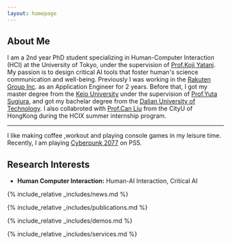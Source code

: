 ```yaml
---
layout: homepage
---
```


## About Me

I am a 2nd year PhD student specializing in Human-Computer Interaction (HCI) at the University of Tokyo, under the supervision of [Prof.Koji Yatani](https://iis-lab.org/member/koji-yatani/).
My passion is to design critical AI tools that foster human's science communication and well-being. Previously I was working in the [Rakuten Group Inc](https://global.rakuten.com/corp/). as an Application Engineer for 2 years. Before that, I got my master degree from the [Keio University](https://www.keio.ac.jp/en/) under the supervision of [Prof.Yuta Sugiura](https://lclab.org/people/yutasugiura), and got my bachelar degree from the [Dalian University of Technology](https://en.dlut.edu.cn/). I also collabroted with [Prof.Can Liu](https://www.scm.cityu.edu.hk/people/liu-can) from the CityU of HongKong during the HCIX summer internship program.

---

I like making coffee ,workout and playing console games in my leisure time. Recently, I am playing [Cyberpunk 2077](https://www.playstation.com/ja-jp/games/cyberpunk-2077/) on PS5.

## Research Interests

- **Human Computer Interaction:** Human-AI Interaction, Critical AI

{% include_relative _includes/news.md %}

{% include_relative _includes/publications.md %}

{% include_relative _includes/demos.md %}

{% include_relative _includes/services.md %}
